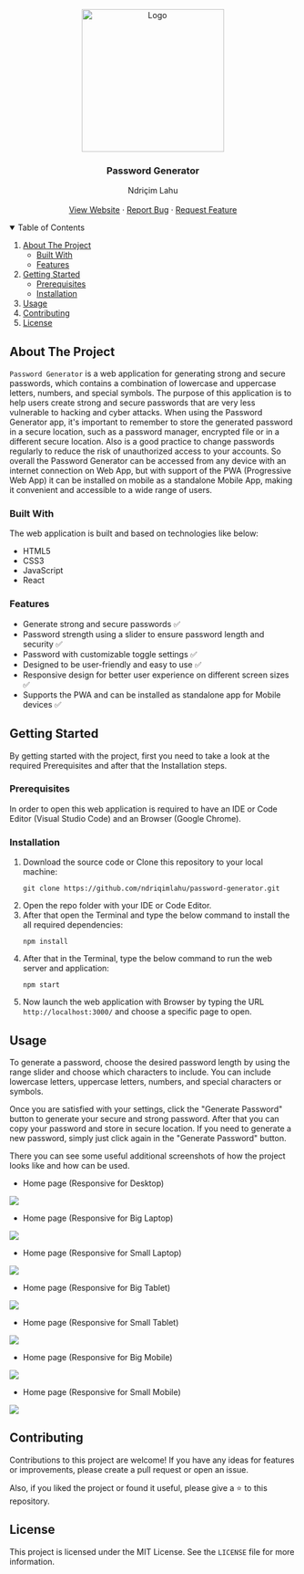<!-- PROJECT LOGO -->
<p align="center">
  <img src="https://github.com/ndriqimlahu/ndriqim-lahu-portfolio/blob/main/assets/portfolio/PasswordGenerator.png" alt="Logo" width="250" height="250">
  <h3 align="center">Password Generator</h3>
  <p align="center">
    Ndriçim Lahu
    <br>
    <br>
    <a href="https://ndriqimlahu.github.io/password-generator">View Website</a>
    ·
    <a href="https://github.com/ndriqimlahu/password-generator/issues">Report Bug</a>
    ·
    <a href="https://github.com/ndriqimlahu/password-generator/issues">Request Feature</a>
  </p>
</p>

<!-- TABLE OF CONTENTS -->
<details open="open">
  <summary>Table of Contents</summary>
  <ol>
    <li>
      <a href="#about-the-project">About The Project</a>
      <ul>
        <li><a href="#built-with">Built With</a></li>
        <li><a href="#features">Features</a></li>
      </ul>
    </li>
    <li>
      <a href="#getting-started">Getting Started</a>
      <ul>
        <li><a href="#prerequisites">Prerequisites</a></li>
        <li><a href="#installation">Installation</a></li>
      </ul>
    </li>
    <li><a href="#usage">Usage</a></li>
    <li><a href="#contributing">Contributing</a></li>
    <li><a href="#license">License</a></li>
  </ol>
</details>

## About The Project

`Password Generator` is a web application for generating strong and secure passwords, which contains a combination of lowercase and uppercase letters, numbers, and special symbols. The purpose of this application is to help users create strong and secure passwords that are very less vulnerable to hacking and cyber attacks. 
When using the Password Generator app, it's important to remember to store the generated password in a secure location, such as a password manager, encrypted file or in a different secure location. Also is a good practice to change passwords regularly to reduce the risk of unauthorized access to your accounts.
So overall the Password Generator can be accessed from any device with an internet connection on Web App, but with support of the PWA (Progressive Web App) it can be installed on mobile as a standalone Mobile App, making it convenient and accessible to a wide range of users.

### Built With
The web application is built and based on technologies like below:

* HTML5
* CSS3
* JavaScript
* React

### Features

* Generate strong and secure passwords ✅
* Password strength using a slider to ensure password length and security ✅
* Password with customizable toggle settings ✅
* Designed to be user-friendly and easy to use ✅
* Responsive design for better user experience on different screen sizes ✅
* Supports the PWA and can be installed as standalone app for Mobile devices ✅

## Getting Started

By getting started with the project, first you need to take a look at the required Prerequisites and after that the Installation steps.

### Prerequisites

In order to open this web application is required to have an IDE or Code Editor (Visual Studio Code) and an Browser (Google Chrome).

### Installation

1. Download the source code or Clone this repository to your local machine:
   ```terminal
   git clone https://github.com/ndriqimlahu/password-generator.git
   ```
2. Open the repo folder with your IDE or Code Editor.
3. After that open the Terminal and type the below command to install the all required dependencies:
   ```terminal
   npm install
   ```
4. After that in the Terminal, type the below command to run the web server and application:
    ```terminal
    npm start
    ```
5. Now launch the web application with Browser by typing the URL `http://localhost:3000/` and choose a specific page to open.

## Usage

To generate a password, choose the desired password length by using the range slider and choose which characters to include. You can include lowercase letters, uppercase letters, numbers, and special characters or symbols.

Once you are satisfied with your settings, click the "Generate Password" button to generate your secure and strong password. After that you can copy your password and store in secure location. If you need to generate a new password, simply just click again in the "Generate Password" button.

There you can see some useful additional screenshots of how the project looks like and how can be used.

* Home page (Responsive for Desktop)
<img src="https://raw.githubusercontent.com/ndriqimlahu/password-generator/master/preview/01.1-Home%20page%20(Responsive%20for%20Desktop).png">

* Home page (Responsive for Big Laptop)
<img src="https://raw.githubusercontent.com/ndriqimlahu/password-generator/master/preview/01.2-Home%20page%20(Responsive%20for%20Big%20Laptop).png">

* Home page (Responsive for Small Laptop)
<img src="https://raw.githubusercontent.com/ndriqimlahu/password-generator/master/preview/01.3-Home%20page%20(Responsive%20for%20Small%20Laptop).png">

* Home page (Responsive for Big Tablet)
<img src="https://raw.githubusercontent.com/ndriqimlahu/password-generator/master/preview/01.4-Home%20page%20(Responsive%20for%20Big%20Tablet).png">

* Home page (Responsive for Small Tablet)
<img src="https://raw.githubusercontent.com/ndriqimlahu/password-generator/master/preview/01.5-Home%20page%20(Responsive%20for%20Small%20Tablet).png">

* Home page (Responsive for Big Mobile)
<img src="https://raw.githubusercontent.com/ndriqimlahu/password-generator/master/preview/01.6-Home%20page%20(Responsive%20for%20Big%20Mobile).png">

* Home page (Responsive for Small Mobile)
<img src="https://raw.githubusercontent.com/ndriqimlahu/password-generator/master/preview/01.7-Home%20page%20(Responsive%20for%20Small%20Mobile).png">

## Contributing

Contributions to this project are welcome! If you have any ideas for features or improvements, please create a pull request or open an issue.

Also, if you liked the project or found it useful, please give a ⭐️ to this repository.

## License

This project is licensed under the MIT License. See the `LICENSE` file for more information.
